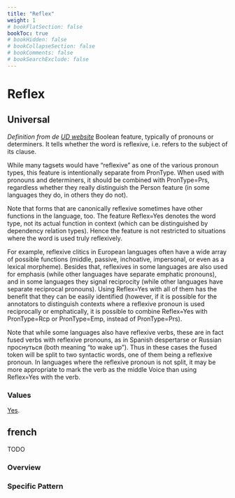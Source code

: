 ```yaml
---
title: "Reflex"
weight: 1
# bookFlatSection: false
bookToc: true
# bookHidden: false
# bookCollapseSection: false
# bookComments: false
# bookSearchExclude: false
---
```


# Reflex


## Universal

*Definition from de [UD website](https://universaldependencies.org/u/feat/Person.html)*
Boolean feature, typically of pronouns or determiners. It tells whether the word is reflexive, i.e. refers to the subject of its clause.

While many tagsets would have “reflexive” as one of the various pronoun types, this feature is intentionally separate from PronType. When used with pronouns and determiners, it should be combined with PronType=Prs, regardless whether they really distinguish the Person feature (in some languages they do, in others they do not).

Note that forms that are canonically reflexive sometimes have other functions in the language, too. The feature Reflex=Yes denotes the word type, not its actual function in context (which can be distinguished by dependency relation types). Hence the feature is not restricted to situations where the word is used truly reflexively.

For example, reflexive clitics in European languages often have a wide array of possible functions (middle, passive, inchoative, impersonal, or even as a lexical morpheme). Besides that, reflexives in some languages are also used for emphasis (while other languages have separate emphatic pronouns), and in some languages they signal reciprocity (while other languages have separate reciprocal pronouns). Using Reflex=Yes with all of them has the benefit that they can be easily identified (however, if it is possible for the annotators to distinguish contexts where a reflexive pronoun is used reciprocally or emphatically, it is possible to combine Reflex=Yes with PronType=Rcp or PronType=Emp, instead of PronType=Prs).

Note that while some languages also have reflexive verbs, these are in fact fused verbs with reflexive pronouns, as in Spanish despertarse or Russian проснуться (both meaning “to wake up”). Thus in these cases the fused token will be split to two syntactic words, one of them being a reflexive pronoun. In languages where the reflexive pronoun is not split, it may be more appropriate to mark the verb as the middle Voice than using Reflex=Yes with the verb.

### Values

[Yes](https://universaldependencies.org/u/feat/Reflex.html#Yes).



## french

TODO
### Overview

### Specific Pattern



